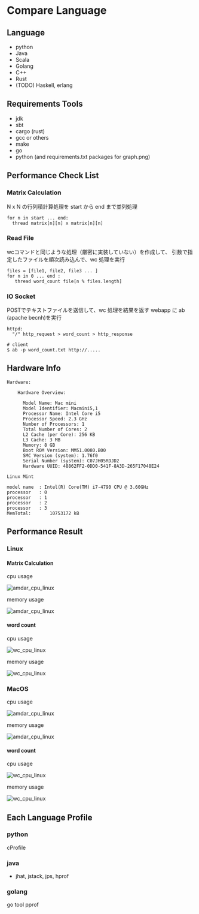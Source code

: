 # Compare Language


## Language

* python
* Java
* Scala
* Golang
* C++
* Rust
* (TODO) Haskell, erlang


## Requirements Tools

- jdk
- sbt
- cargo (rust)
- gcc or others
- make
- go
- python (and requirements.txt packages for graph.png)


## Performance Check List

### Matrix Calculation

N x N の行列積計算処理を start から end まで並列処理

```
for n in start ... end:
  thread matrix[n][n] x matrix[n][n]
```

### Read File

wcコマンドと同じような処理（厳密に実装していない）を作成して、
引数で指定したファイルを順次読み込んで、wc 処理を実行

```
files = [file1, file2, file3 ... ]
for n in 0 ... end :
   thread word_count file[n % files.length]
```

### IO Socket

POSTでテキストファイルを送信して、wc 処理を結果を返す
webapp に ab (apache becnh)を実行

```
httpd:
  "/" http_request > word_count > http_response
```

```
# client
$ ab -p word_count.txt http://.....
```

## Hardware Info

```
Hardware:

    Hardware Overview:

      Model Name: Mac mini
      Model Identifier: Macmini5,1
      Processor Name: Intel Core i5
      Processor Speed: 2.3 GHz
      Number of Processors: 1
      Total Number of Cores: 2
      L2 Cache (per Core): 256 KB
      L3 Cache: 3 MB
      Memory: 8 GB
      Boot ROM Version: MM51.0080.B00
      SMC Version (system): 1.76f0
      Serial Number (system): C07JH05RDJD2
      Hardware UUID: 48862FF2-0DD0-541F-8A3D-265F17048E24
```

```
Linux Mint

model name	: Intel(R) Core(TM) i7-4790 CPU @ 3.60GHz
processor	: 0
processor	: 1
processor	: 2
processor	: 3
MemTotal:       10753172 kB

```

## Performance Result

### Linux

#### Matrix Calculation

cpu usage

![amdar_cpu_linux](result/amdar_cpu_linux.png)


memory usage

![amdar_cpu_linux](result/amdar_mem_linux.png)

#### word count

cpu usage

![wc_cpu_linux](result/wc_cpu_linux.png)


memory usage

![wc_cpu_linux](result/wc_mem_linux.png)


### MacOS

cpu usage

![amdar_cpu_linux](result/amdar_cpu_darwin.png)


memory usage

![amdar_cpu_linux](result/amdar_mem_darwin.png)

#### word count

cpu usage

![wc_cpu_linux](result/wc_cpu_darwin.png)


memory usage

![wc_cpu_linux](result/wc_mem_darwin.png)


## Each Language Profile


### python

cProfile

### java

- jhat, jstack, jps, hprof

### golang

go tool pprof
